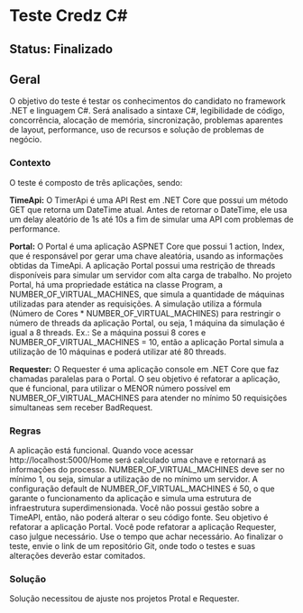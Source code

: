 # Teste Credz C#


## Status: <b> Finalizado </b>

## Geral

O objetivo do teste é testar os conhecimentos do candidato no framework .NET e linguagem C#.
Será analisado a sintaxe C#, legibilidade de código, concorrência, alocação de memória, sincronização, problemas aparentes de layout, performance, uso de recursos e solução de problemas de negócio.

### Contexto
O teste é composto de três aplicações, sendo:

<b>TimeApi:</b> O TimerApi é uma API Rest em .NET Core que possui um método GET que retorna um DateTime atual. Antes de retornar o DateTime, ele usa um delay aleatório de 1s até 10s a fim de simular uma API com problemas de performance.

<b>Portal:</b> O Portal é uma aplicação ASPNET Core que possui 1 action, Index, que é responsável por gerar uma chave aleatória, usando as informações obtidas da TimeApi. A aplicação Portal possui uma restrição de threads disponíveis para simular um servidor com alta carga de trabalho.
No projeto Portal, há uma propriedade estática na classe Program, a NUMBER_OF_VIRTUAL_MACHINES, que simula a quantidade de máquinas utilizadas para atender as requisições.
A simulação utiliza a fórmula (Número de Cores * NUMBER_OF_VIRTUAL_MACHINES) para restringir o número de threads da aplicação Portal, ou seja, 1 máquina da simulação é igual a 8 threads.
Ex.: Se a máquina possui 8 cores e NUMBER_OF_VIRTUAL_MACHINES = 10, então a aplicação Portal simula a utilização de 10 máquinas e poderá utilizar até 80 threads.

<b>Requester:</b> O Requester é uma aplicação console em .NET Core que faz chamadas paralelas para o Portal.
O seu objetivo é refatorar a aplicação, que é funcional, para utilizar o MENOR número possível em NUMBER_OF_VIRTUAL_MACHINES para atender no mínimo 50 requisições simultaneas sem receber BadRequest.

### Regras

A aplicação está funcional. Quando voce acessar http://localhost:5000/Home será calculado uma chave e retornará as informações do processo.
NUMBER_OF_VIRTUAL_MACHINES deve ser no mínimo 1, ou seja, simular a utilização de no mínimo um servidor.
A configuração default de NUMBER_OF_VIRTUAL_MACHINES é 50, o que garante o funcionamento da aplicação e simula uma estrutura de infraestrutura superdimensionada.
Você não possui gestão sobre a TimeAPI, então, não poderá alterar o seu código fonte.
Seu objetivo é refatorar a aplicação Portal.
Você pode refatorar a aplicação Requester, caso julgue necessário.
Use o tempo que achar necessário.
Ao finalizar o teste, envie o link de um repositório Git, onde todo o testes e suas alterações deverão estar comitados.


### Solução

Solução necessitou de ajuste nos projetos Protal e Requester.

